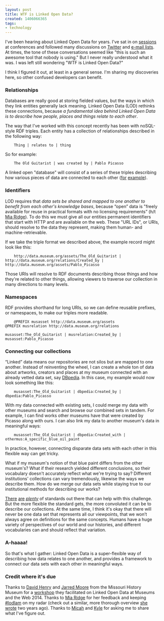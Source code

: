 ```yaml
---
layout: post
title: WTF is Linked Open Data?
created: 1406066365
tags:
- technology
---
```

I've been hearing about Linked Open Data for years. I've sat in on [sessions](http://www.museumsandtheweb.com/mw2011/session/linked_data.html) at conferences and followed many discussions on [Twitter](https://twitter.com/search?q=%23lodlam) and [e-mail lists](https://groups.google.com/forum/#!forum/lod-lam). At times, the tone of these conversations seemed like "this is such an awesome tool that nobody is using." But I never really understood what it was. I was left still wondering "WTF is Linked Open Data?"

I think I figured it out, at least in a general sense. I'm sharing my discoveries here, so other confused developers can benefit. 

### Relationships
Databases are really good at storing fielded values, but the ways in which they link entities generally lack meaning. Linked Open Data (LOD) rethinks these connections, because _a fundamental idea behind Linked Open Data is to describe how people, places and things relate to each other_. 

The way that I've worked with this concept recently has been with noSQL-style RDF triples. Each entity has a collection of relationships described in the following way:

        Thing | relates to | thing    

So for example:

        The Old Guitarist | was created by | Pablo Picasso    

A linked open "database" will consist of a series of these triples describing how various pieces of data are connected to each other ([for](http://dbpedia.org/page/The_Old_Guitarist) [example](http://data.nytimes.com/N855344257183137093)).

### Identifiers
LOD requires that _data sets be shared and mapped to one another to benefit from each other's knowledge bases_, because “open” data is "freely available for reuse in practical formats with no licensing requirements” (h/t [Mia Ridge](http://www.miaridge.com/keynote-from-strings-to-things-lodlam-melbourne-workshop)). To do this we must give all our entities permanent identifiers that start with HTTP and are available on the web. These "URL IDs", or URIs, should resolve to the data they represent, making them human- and machine-retrievable. 

If we take the triple format we described above, the example record might look like this:

        http://data.museum.org/assets/The_Old_Guitarist | http://data.museum.org/relations/Created_by | http://data.museum.org/assets/Pablo_Picasso    

Those URIs will resolve to RDF documents describing those things and how they're related to other things, allowing viewers to traverse our collection in many directions to many levels. 

### Namespaces
RDF provides shorthand for long URIs, so we can define reusable prefixes, or namespaces, to make our triples more readable. 

        @PREFIX musasset http://data.museum.org/assets
    @PREFIX musrelation http://data.museum.org/relations
    
    musasset:The_Old_Guitarist | musrelation:Created_by | musasset:Pablo_Picasso    

### Connecting our collections
“Linked” data means our repositories are not silos but are mapped to one another. Instead of reinventing the wheel, I can create a whole ton of data about artworks, creators and places at my museum connected with an already vetted data set, say [DBpedia](http://wiki.dbpedia.org/Ontology). In this case, my example would now look something like this:

        musasset:The_Old_Guitarist | dbpedia:Created_by | dbpedia:Pablo_Picasso    

With my data connected with existing sets, I could merge my data with other museums and search and browse our combined sets in tandem. For example, I can find works other museums have that were created by Picasso along with ours. I can also link my data to another museum's data in meaningful ways:

        musasset:The_Old_Guitarist | dbpedia:Created_with | othermus:A_specific_blue_oil_paint    

In practice, however, connecting disparate data sets with each other in this flexible way can get tricky. 

What if my museum's notion of that blue paint differs from the other museum's? What if their research yielded different conclusions, so their vocabulary doesn't accurately reflect what we're trying to say? Different institutions' collections can vary tremendously, likewise the ways we describe them. How do we merge our data sets while staying true to our institutional methods for describing our works?

[There](http://dublincore.org/) [are](http://wiki.dbpedia.org/Ontology) _[plenty](http://www.cidoc-crm.org/)_ of standards out there that can help with this challenge. But the more flexible the standard gets, the more convoluted it can be to describe our collections. At the same time, I think it's okay that there will never be one data set that represents all our viewpoints, that we won’t always agree on definitions for the same concepts. Humans have a huge variety of perspectives of our world and our histories, and different vocabularies can and should reflect that variation. 

### A-haaaa!
So that's what I gather: Linked Open Data is a super-flexible way of describing how data relates to one another, and provides a framework to connect our data sets with each other in meaningful ways. 

### Credit where it's due
Thanks to [David Henry](https://twitter.com/dhenry314) and [Jarred Moore](https://twitter.com/jarredmoore) from the Missouri History Museum for a [workshop](http://mw2014.museumsandtheweb.com/proposals/an-introduction-to-linked-open-data-for-museums/) they facilitated on Linked Open Data at Museums and the Web 2014. Thanks to [Mia Ridge](https://twitter.com/mia_out) for her feedback and keeping [#lodlam](http://lodlam.net/) on my radar (check out a similar, more thorough overview [she wrote](http://www.miaridge.com/keynote-from-strings-to-things-lodlam-melbourne-workshop) two years ago). Thanks to [Micah](https://twitter.com/micahwalter) and [Kyle](https://twitter.com/kjaebker) for asking me to share what I've figure out.

